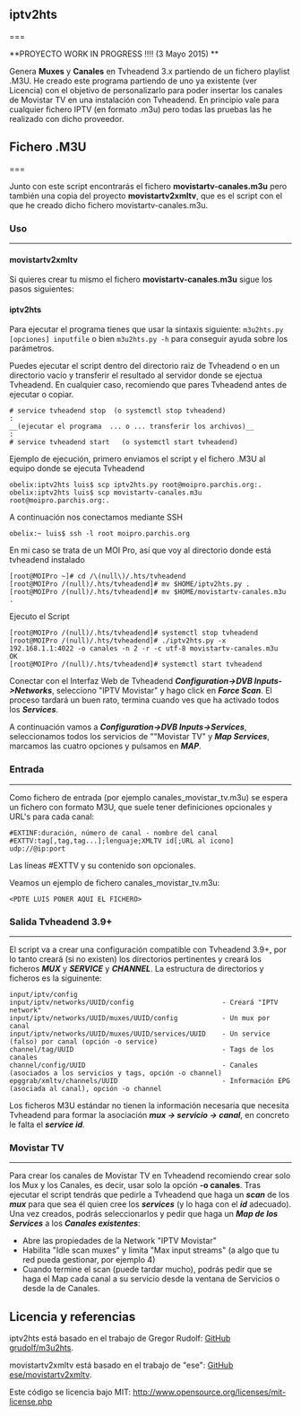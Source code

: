 ## iptv2hts
===

**PROYECTO WORK IN PROGRESS !!!! (3 Mayo 2015)
**

Genera **Muxes** y **Canales** en Tvheadend 3.x partiendo de un fichero playlist .M3U. He creado este programa partiendo de uno ya existente (ver Licencia) con el objetivo de personalizarlo para poder insertar los canales de Movistar TV en una instalación con Tvheadend. En principio vale para cualquier fichero IPTV (en formato .m3u) pero todas las pruebas las he realizado con dicho proveedor. 


## Fichero .M3U
===

Junto con este script encontrarás el fichero **movistartv-canales.m3u** pero también una copia del proyecto **movistartv2xmltv**, que es el script con el que he creado dicho fichero movistartv-canales.m3u.


### Uso
---


#### movistartv2xmltv

Si quieres crear tu mismo el fichero **movistartv-canales.m3u** sigue los pasos siguientes: 


<PENDIENTE>



#### iptv2hts

Para ejecutar el programa tienes que usar la sintaxis siguiente: ``m3u2hts.py [opciones] inputfile`` o bien ``m3u2hts.py -h`` para conseguir ayuda sobre los parámetros. 

Puedes ejecutar el script dentro del directorio raiz de Tvheadend o en un directorio vacío y transferir el resultado al servidor donde se ejectua Tvheadend. En cualquier caso, recomiendo que pares Tvheadend antes de ejecutar o copiar. 

    # service tvheadend stop  (o systemctl stop tvheadend)
    :
    __(ejecutar el programa  ... o ... transferir los archivos)__
    :
    # service tvheadend start   (o systemctl start tvheadend)
    

Ejemplo de ejecución, primero enviamos el script y el fichero .M3U al equipo donde se ejecuta Tvheadend

	obelix:iptv2hts luis$ scp iptv2hts.py root@moipro.parchis.org:.
	obelix:iptv2hts luis$ scp movistartv-canales.m3u root@moipro.parchis.org:.

A continuación nos conectamos mediante SSH

    obelix:~ luis$ ssh -l root moipro.parchis.org

En mi caso se trata de un MOI Pro, así que voy al directorio donde está tvheadend instalado

	[root@MOIPro ~]# cd /\(null\)/.hts/tvheadend
	[root@MOIPro /(null)/.hts/tvheadend]# mv $HOME/iptv2hts.py .
	[root@MOIPro /(null)/.hts/tvheadend]# mv $HOME/movistartv-canales.m3u .

Ejecuto el Script

    [root@MOIPro /(null)/.hts/tvheadend]# systemctl stop tvheadend
    [root@MOIPro /(null)/.hts/tvheadend]# ./iptv2hts.py -x 192.168.1.1:4022 -o canales -n 2 -r -c utf-8 movistartv-canales.m3u
	OK
    [root@MOIPro /(null)/.hts/tvheadend]# systemctl start tvheadend

Conectar con el Interfaz Web de Tvheadend ***Configuration->DVB Inputs->Networks***, selecciono "IPTV Movistar" y hago click en ***Force Scan***. El proceso tardará un buen rato, termina cuando ves que ha activado todos los ***Services***.

A continuación vamos a  ***Configuration->DVB Inputs->Services***, seleccionamos todos los servicios de ""Movistar TV" y ***Map Services***, marcamos las cuatro opciones y pulsamos en ***MAP***. 



### Entrada
---

Como fichero de entrada (por ejemplo canales_movistar_tv.m3u) se espera un fichero con formato M3U, que suele tener definiciones opcionales y URL's para cada canal: 

    #EXTINF:duración, número de canal - nombre del canal
    #EXTTV:tag[,tag,tag...];lenguaje;XMLTV id[;URL al icono]
    udp://@ip:port

Las líneas #EXTTV y su contenido son opcionales. 

Veamos un ejemplo de fichero canales_movistar_tv.m3u:

    <PDTE LUIS PONER AQUI EL FICHERO>
    


### Salida Tvheadend 3.9+
---

El script va a crear una configuración compatible con Tvheadend 3.9+, por lo tanto creará (si no existen) los directorios pertinentes y creará los ficheros ***MUX*** y ***SERVICE*** y ***CHANNEL***. La estructura de directorios y ficheros es la siguinente: 

    input/iptv/config
    input/iptv/networks/UUID/config                      - Creará "IPTV network"
    input/iptv/networks/UUID/muxes/UUID/config           - Un mux por canal
    input/iptv/networks/UUID/muxes/UUID/services/UUID    - Un service (falso) por canal (opción -o service)
    channel/tag/UUID                                     - Tags de los canales
    channel/config/UUID                                  - Canales (asociados a los servicios y tags, opción -o channel)
    epggrab/xmltv/channels/UUID                          - Información EPG (asociada al canal), opción -o channel
    

Los ficheros M3U estándar no tienen la información necesaria que necesita Tvheadend para formar la asociación ***mux -> servicio -> canal***, en concreto le falta el ***service id***. 


### Movistar TV
---

Para crear los canales de Movistar TV en Tvheadend recomiendo crear solo los Mux y los Canales, es decir, usar solo la opción **-o canales**. Tras ejecutar el script tendrás que pedirle a Tvheadend que haga un ***scan*** de los ***mux*** para que sea él quien cree los ***services*** (y lo haga con el ***id*** adecuado). Una vez creados, podrás seleccionarlos y pedir que haga un ***Map de los Services*** a los ***Canales existentes***: 

 * Abre las propiedades de la Network "IPTV Movistar"
 * Habilita "Idle scan muxes" y limita "Max input streams" (a algo que tu red pueda gestionar, por ejemplo 4)
 * Cuando termine el scan (puede tardar mucho), podrás pedir que se haga el Map
  cada canal a su servicio desde la ventana de Servicios o desde la de Canales. 
 

Licencia y referencias
--------

iptv2hts está basado en el trabajo de Gregor Rudolf: [GitHub grudolf/m3u2hts](https://github.com/grudolf/m3u2hts). 

movistartv2xmltv está basado en el trabajo de "ese": [GitHub ese/movistartv2xmltv](https://github.com/ese/movistartv2xmltv). 

Este código se licencia bajo MIT: http://www.opensource.org/licenses/mit-license.php
